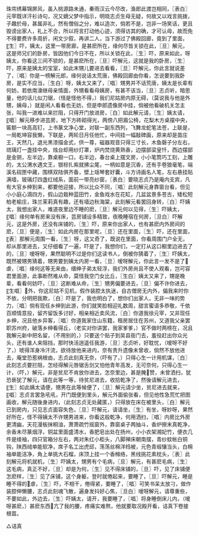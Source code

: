 <!-- { "loadSidebar": true } -->
珠帘绣幕锦屏风，虽入桃源路未通，秦雨汉云今尽改，渔郎此渡岂相同，〖表白〗元宰既详汗衫诗句，况又嫡父梦中指示，明晓志贞生母无疑，何故又以戏言挑拨，子趣於母，甚属非礼，然有僧俗之分，难以造次，倘若不是，岂非一场笑话，更且毁谤出家人，礼上不合，所以将言打动他心迹，须得访其的确，才可认母，故而免不得要费许多周折，闲文少叙，再讲二人，当下游过了佛殿回廊，竟到了里面，〖生〗吓，姨太，这里一带房廊，是甚麽所在，缘何尽皆关锁在此，〖旦〗解元，这是师兄们的卧房，皆因他们今日不在，所以关锁在此，〖生〗吓，原来如此，呀姨太，你看这三间不锁的，是甚麽所在，〖旦〗吓解元，这就是我的卧房，〖生〗吓，原来是姨太的宝室，如此末甥儿要进去看看，〖旦〗吓解元，你此言就说差了，〖唱〗你是一榜解元郎，缘何说话太荒唐，佛殿回廊由你看，怎说要到我卧房，是实不应当，〖生白〗呀，姨太又来了，〖唱〗甥男并不话荒唐，姨太是长辈有何妨，若依南濠继母亲情面，外甥看看母姨房，有甚不该当，〖旦〗志贞听，暗思量，他的话儿似刀锯，（怪是怪他不得，）我们尼姑房内原无碍，（莫说我与他是外甥，姨母，）就是闲人看看也无妨，但是申郎遗像房中挂，倘被他看破机关怎主张，叫我一进难以来拦阻，只得开门放进房，〖白〗如此解元请，〖生〗姨太请，〖唱〗解元移步进芸房，地下方砖砌得光，两傍八把眉公椅，花梨木方桌摆中央，匾额一块高高钉，上书篆文净心堂，对联一副东西列，飞舞龙蛇笔法苍，上联是，一局乾坤容我懒，下联是，两轮日月任他忙，中间挂一幅敲碑画，原来却是苗庄王，天然几，退光黑漆描金式，供一尊，磁器观音只得三寸长，木鱼磬子分左右，琉璃灯一盏挂中央，烛台却用纱灯罩，炉内焚烧黄熟香，边摆部梁皇忏，西边摆部是金铡，左半边，靠桌橱一口，右半边，春台桌上摆文房，小小笔筒巧工刻，上雕的，太公渭水遇文王，银棕扎紫就拂尘尾，一柄如意是沉香，还有手卷狼毫笔，端溪名砚匣中藏，围棋双陆俱齐备，壁上瑶琴套好囊，斗方诗画名人笔，左右悬挂贴满墙，玻璃灯四盏红绒系，面前一带亮纱窗，〖表白〗要晓志贞乃是庵内支宾，凡有大官乡绅到来，都要他迎接，所以比众不同，〖唱〗此刻解元身靠窗台看，但见小小庭心滴四方，假山边栽种蓝田竹，金鱼戏水在花缸，几盆盆景多苍古，矮松短柏老榆庄，珠兰茉莉真有趣，还有墙边秋海棠，此刻解元看罢回身转，〖白〗吓姨太，我想出家人，难道夜里边不睡的麽，〖旦〗解元何以见得，〖生〗吓姨太，〖唱〗缘何单有房来没有床，芸房铺设多精致，夜晚睡宿在何房，〖旦白〗吓解元，这是外房，还没有床铺的，〖生〗吓，原来你出家人，也有甚麽内外房间的麽，〖旦〗便是，〖生〗如此内房在那里呢，〖旦〗还在里面，〖生〗吓，还在里面，〖表〗那解元周围一看，〖生〗呀，这又奇了，既说在里面，你看周围门户全无，却从那里进去，又仔细看了一遍，吓是了，我想你们，一定打从这口橱里边进去了的，〖旦〗嗳呀呀，果然聪明不过是你们这读书人，倒被你猜着了，〖生〗吓姨太，既然被甥男猜着，甥男要到姨太内房一看，〖旦〗嗳呀解元，你此言一发不是了虐，〖唱〗缘何这等无来由，缙绅子弟太轻浮，我们外房尚且不使人观看，岂可容君里面游，此事断然难从命，莫怪我空门女比丘，〖生白〗姨太又来了，甥是晚辈，看看何妨吓，〖旦〗这断难从命，〖生〗甥男偏要进去，〖旦〗偏不许你进去，〖生唱〗外，你这尼姑不见机，假作装腔太执迷，自古僧房无内外，偏我来时你不依，分明把我欺，〖白〗吓是了，我也明白了，想你们出家人，无非一味的势力，〖唱〗倘有现任乡绅到此游，你们就笑脸相迎礼数周，甜言蜜语多恭敬，千依百顺情意投，留齐留饭多讨好，相亲相近卖风流，〖白〗你道我徐元宰，又非现任乡绅，况且他乡异客，〖唱〗你道我家住山东籍，租房居住在苏州，又道我父亲罢职苏州府，破落乡绅看得丘，（老实对你讲罢，我家爹爹，）官不做时两榜在，况且我解元新中把名留，（不用别的，）只要送个贴子到吴县衙门去，羞役赶出你众光头，还有谁人来阻挡，那时快活逍遥任我游，〖旦〗志贞听，好耽忧，（嗳呀不好了，）唬得浑身冷汗流，欲待放他来进内，奈有贵升遗像未曾收，倘然不放他进去，庵堂恐惹祸根由，志贞此刻真无奈，（吓有了，）只得心生一计用机谋，〖白〗此刻志贞要拦阻，怎经得解元唇锯舌剑又怕他青年高发，无可奈何，只得心生一计，（吓，）解元，非是贫尼不肯放你进去，怎奈里边，甚是腌赞，未曾洒扫，犹恐亵犹了解元，请在此等一等，待贫尼进去，收拾乾净了，然後请解元进去，〖生〗如此姨太请便，甥男在此等候便了，〖旦〗解元请少坐，贫尼进去就来，〖唱〗志贞言罢急吼吼，开门既便到里头，解元外面偷张看，但见他性急荒忙把图画收，解元随後身进内，（此刻志贞无处藏匿，）只得放在床在被里头，〖白〗解元已到房内，只见志贞面容失色，〖旦〗吓解元，请请坐，〖生〗有坐，呀妙呀，果然好所在，怪不得姨太不许甥男进来，你看这般乾净，何用洒扫，〖唱〗内房比外房更清幽，天花漫板抹桐油，萧萧疏竹摇窗外，靠窗桌子两抽斗，香炉擦末真乾净，余香未尽篆烟浮，铜盆里面盛清水，香肥皂出处在扬州，小小衣架湘妃竹，便衣几件是绫袖，四只官箱分左右，两对朱红小柜头，八脚禅床朝南摆，青纱蚊帐白铜钩，陕西绒单能软净，席子名工出虎邱，荡荡丝棉洋绉被，元色青缎镶当头，白棉袖单能洁净，角上单挑大石榴，床顶上挂一个香橼络，黑线挑花素枕头，〖表〗此刻解元将机就机，〖生〗吓姨太，甥男有个毛病，〖旦〗解元，有甚麽毛病，〖生〗这毛病，真正不好，〖旦〗却是为何，〖生〗见不得床铺的，〖旦〗吓，见了床铺便怎麽样，〖生〗见了床铺，这个身躯，登时就倦起来，要睡了，〖旦〗吓解元，睡是睡不得的虐，〖生〗吓，不相干，倦得紧，要睡了，〖唱〗可笑书呆太放刁，做作装腔伸懒腰，志贞此刻魂飞散，遍身发抖好心焦，〖旦白〗嗳呀解元，请尊重些，不要如此，外边去，〖生〗吓姨太，请开，我要睡了，〖唱〗将身睡倒床儿内，（嗳呀甚麽，）甚麽东西亢了我的腰，疼痛实难熬，他就要取况殿开看，诘真下卷接根苗。

△诘真

